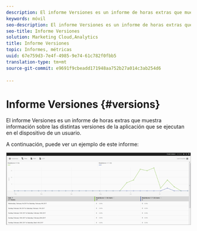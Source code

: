 ```yaml
---
description: El informe Versiones es un informe de horas extras que muestra información sobre las distintas versiones de la aplicación que se ejecutan en el dispositivo de un usuario.
keywords: móvil
seo-description: El informe Versiones es un informe de horas extras que muestra información sobre las distintas versiones de la aplicación que se ejecutan en el dispositivo de un usuario.
seo-title: Informe Versiones
solution: Marketing Cloud,Analytics
title: Informe Versiones
topic: Informes, métricas
uuid: 67e759d3-7e4f-4985-9e74-61c782f0fbb5
translation-type: tm+mt
source-git-commit: e9691f9cbeadd171948aa752b27a014c3ab254d6

---
```



# Informe Versiones {#versions}

El informe Versiones es un informe de horas extras que muestra información sobre las distintas versiones de la aplicación que se ejecutan en el dispositivo de un usuario.

A continuación, puede ver un ejemplo de este informe:

![](assets/report_versions.png)

